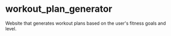 # workout_plan_generator
Website that generates workout plans based on the user's fitness goals and level.
